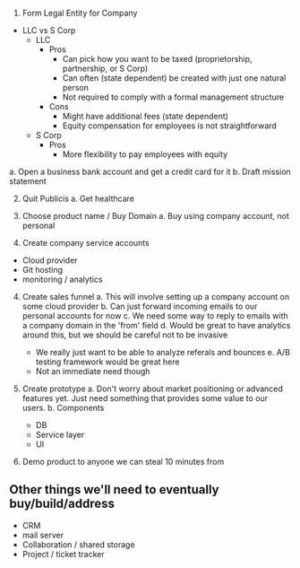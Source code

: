 1. Form Legal Entity for Company
  - LLC vs S Corp
    - LLC
      - Pros
        - Can pick how you want to be taxed (proprietorship, partnership, or S Corp)
        - Can often (state dependent) be created with just one natural person
        - Not required to comply with a formal management structure
      - Cons
        - Might have additional fees (state dependent)
        - Equity compensation for employees is not straightforward
    - S Corp
      - Pros
        - More flexibility to pay employees with equity

  a. Open a business bank account and get a credit card for it
  b. Draft mission statement

2. Quit Publicis
  a. Get healthcare

3. Choose product name / Buy Domain
  a. Buy using company account, not personal

4. Create company service accounts
  - Cloud provider
  - Git hosting
  - monitoring / analytics

4. Create sales funnel
  a. This will involve setting up a company account on some cloud provider
  b. Can just forward incoming emails to our personal accounts for now
  c. We need some way to reply to emails with a company domain in the 'from' field
  d. Would be great to have analytics around this, but we should be careful not to be invasive
    - We really just want to be able to analyze referals and bounces
  e. A/B testing framework would be great here
    - Not an immediate need though

5. Create prototype
  a. Don't worry about market positioning or advanced features yet. 
  Just need something that provides some value to our users.
  b. Components
    - DB
    - Service layer
    - UI

6. Demo product to anyone we can steal 10 minutes from

## Other things we'll need to eventually buy/build/address
- CRM 
- mail server
- Collaboration / shared storage
- Project / ticket tracker